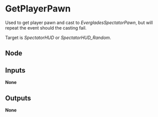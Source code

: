 # GetPlayerPawn
Used to get player pawn and cast to *EvergladesSpectatorPawn*, but will repeat
the event should the casting fail.  

Target is *SpectatorHUD* or *SpectatorHUD_Random*.  

## Node

## Inputs
**None**

## Outputs
**None**
